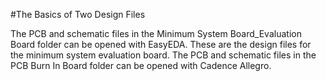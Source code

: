 #The Basics of Two Design Files

The PCB and schematic files in the Minimum System Board_Evaluation Board folder can be opened with EasyEDA. These are the design files for the minimum system evaluation board. The PCB and schematic files in the PCB Burn In Board folder can be opened with Cadence Allegro.
